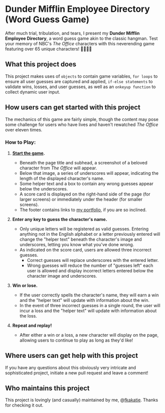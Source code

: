 # Dunder Mifflin Employee Directory (Word Guess Game)

After much trial, tribulation, and tears, I present my **Dunder Mifflin Employee Directory**, a word guess game akin to the classic hangman. Test your memory of NBC's _The Office_ characters with this neverending game featuring over 65 unique characters! :woman_office_worker::man_office_worker:

## What this project does ##

This project makes uses of `objects` to contain game variables, `for loops` to ensure all user guesses are captured and applied, `if-else statements` to validate wins, losses, and user guesses, as well as an `onkeyup function` to collect dynamic user input. 

## How users can get started with this project ## 

The mechanics of this game are fairly simple, though the content may pose some challenge for users who have lives and haven't rewatched _The Office_ over eleven times.

### How to Play: ###

1. **[Start the game](https://fkakatie.github.io/word-guess-game/).**
	- Beneath the page title and subhead, a screenshot of a beloved character from _The Office_ will appear. 
	- Below that image, a series of underscores will appear, indicating the length of the displayed character's name. 
	- Some helper text and a box to contain any wrong guesses appear below the underscores.
	- A score card is displayed on the right-hand side of the page (for larger screens) or immediately under the header (for smaller screens).
	- The footer contains links to [my portfolio](https://fkakatie.github.io/responsive-portfolio/index.html), if you are so inclined.
	
2. **Enter any key to guess the character's name.**
	- Only unique letters will be registered as valid guesses. Entering anything not in the English alphabet or a letter previously entered will change the "helper text" beneath the character's image and underscores, letting you know what you've done wrong.
	- As indicated on the score card, users are allowed three incorrect guesses. 
		- Correct guesses will replace underscores with the entered letter.
		- Wrong guesses will reduce the number of "guesses left" each user is allowed and display incorrect letters entered below the character image and underscores.
	
3. **Win or lose.**
	- If the user correctly spells the character's name, they will earn a win and the "helper text" will update with information about the win.
	- In the event of three incorrect guesses in a single round, the user will incur a loss and the "helper text" will update with information about the loss.
	
4. **Repeat and replay!**
	- After either a win or a loss, a new character will display on the page, allowing users to continue to play as long as they'd like!

## Where users can get help with this project ## 

If you have any questions about this obviously very intricate and sophisticated project, initiate a new pull request and leave a comment!

## Who maintains this project ##

This project is lovingly (and casually) maintained by me, @[fkakatie](https://github.com/fkakatie). Thanks for checking it out. 
